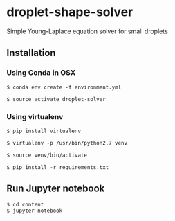 # droplet-shape-solver
Simple Young-Laplace equation solver for small droplets

## Installation

### Using Conda in OSX

	$ conda env create -f environment.yml

	$ source activate droplet-solver

### Using virtualenv

	$ pip install virtualenv

	$ virtualenv -p /usr/bin/python2.7 venv

	$ source venv/bin/activate

	$ pip install -r requirements.txt

## Run Jupyter notebook

	$ cd content
	$ jupyter notebook